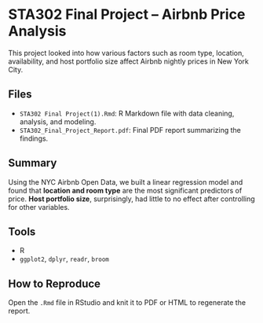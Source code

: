 # STA302 Final Project – Airbnb Price Analysis

This project looked into how various factors such as room type, location, availability, and host portfolio size affect Airbnb nightly prices in New York City.

## Files
- `STA302 Final Project(1).Rmd`: R Markdown file with data cleaning, analysis, and modeling.
- `STA302_Final_Project_Report.pdf`: Final PDF report summarizing the findings.

## Summary
Using the NYC Airbnb Open Data, we built a linear regression model and found that **location and room type** are the most significant predictors of price. **Host portfolio size**, surprisingly, had little to no effect after controlling for other variables.

## Tools
- R
- `ggplot2`, `dplyr`, `readr`, `broom`

## How to Reproduce
Open the `.Rmd` file in RStudio and knit it to PDF or HTML to regenerate the report.
